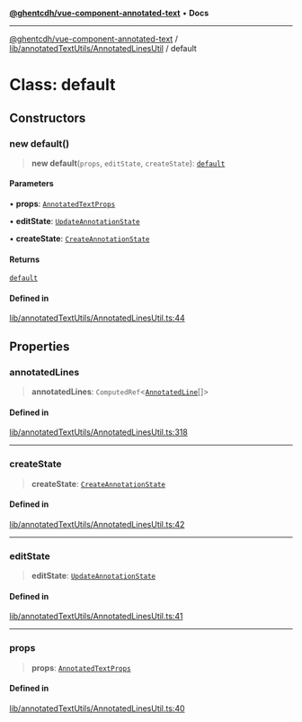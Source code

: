 [**@ghentcdh/vue-component-annotated-text**](../../../../README.md) • **Docs**

***

[@ghentcdh/vue-component-annotated-text](../../../../modules.md) / [lib/annotatedTextUtils/AnnotatedLinesUtil](../README.md) / default

# Class: default

## Constructors

### new default()

> **new default**(`props`, `editState`, `createState`): [`default`](default.md)

#### Parameters

• **props**: [`AnnotatedTextProps`](../../../../types/Props/interfaces/AnnotatedTextProps.md)

• **editState**: [`UpdateAnnotationState`](../../StateClasses/classes/UpdateAnnotationState.md)

• **createState**: [`CreateAnnotationState`](../../StateClasses/classes/CreateAnnotationState.md)

#### Returns

[`default`](default.md)

#### Defined in

[lib/annotatedTextUtils/AnnotatedLinesUtil.ts:44](https://github.com/GhentCDH/vue_component_annotated_text/blob/d7f662fc6e4815223b2966a3f98cd4c1fa9a5954/src/lib/annotatedTextUtils/AnnotatedLinesUtil.ts#L44)

## Properties

### annotatedLines

> **annotatedLines**: `ComputedRef`\<[`AnnotatedLine`](../../../../types/AnnotatedText/interfaces/AnnotatedLine.md)[]\>

#### Defined in

[lib/annotatedTextUtils/AnnotatedLinesUtil.ts:318](https://github.com/GhentCDH/vue_component_annotated_text/blob/d7f662fc6e4815223b2966a3f98cd4c1fa9a5954/src/lib/annotatedTextUtils/AnnotatedLinesUtil.ts#L318)

***

### createState

> **createState**: [`CreateAnnotationState`](../../StateClasses/classes/CreateAnnotationState.md)

#### Defined in

[lib/annotatedTextUtils/AnnotatedLinesUtil.ts:42](https://github.com/GhentCDH/vue_component_annotated_text/blob/d7f662fc6e4815223b2966a3f98cd4c1fa9a5954/src/lib/annotatedTextUtils/AnnotatedLinesUtil.ts#L42)

***

### editState

> **editState**: [`UpdateAnnotationState`](../../StateClasses/classes/UpdateAnnotationState.md)

#### Defined in

[lib/annotatedTextUtils/AnnotatedLinesUtil.ts:41](https://github.com/GhentCDH/vue_component_annotated_text/blob/d7f662fc6e4815223b2966a3f98cd4c1fa9a5954/src/lib/annotatedTextUtils/AnnotatedLinesUtil.ts#L41)

***

### props

> **props**: [`AnnotatedTextProps`](../../../../types/Props/interfaces/AnnotatedTextProps.md)

#### Defined in

[lib/annotatedTextUtils/AnnotatedLinesUtil.ts:40](https://github.com/GhentCDH/vue_component_annotated_text/blob/d7f662fc6e4815223b2966a3f98cd4c1fa9a5954/src/lib/annotatedTextUtils/AnnotatedLinesUtil.ts#L40)
